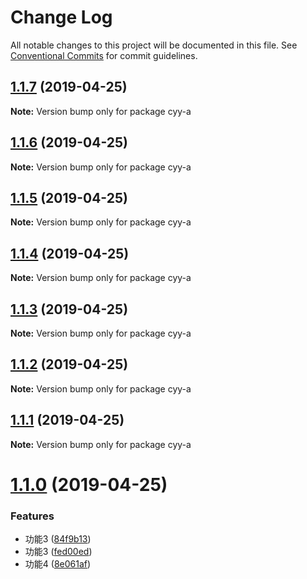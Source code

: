 # Change Log

All notable changes to this project will be documented in this file.
See [Conventional Commits](https://conventionalcommits.org) for commit guidelines.

## [1.1.7](https://github.com/cyyjs/lerna-test/compare/v1.1.6...v1.1.7) (2019-04-25)

**Note:** Version bump only for package cyy-a





## [1.1.6](https://github.com/cyyjs/lerna-test/compare/v1.1.2...v1.1.6) (2019-04-25)

**Note:** Version bump only for package cyy-a





## [1.1.5](https://github.com/cyyjs/lerna-test/compare/v1.1.2...v1.1.5) (2019-04-25)

**Note:** Version bump only for package cyy-a





## [1.1.4](https://github.com/cyyjs/lerna-test/compare/v1.1.2...v1.1.4) (2019-04-25)

**Note:** Version bump only for package cyy-a





## [1.1.3](https://github.com/cyyjs/lerna-test/compare/v1.1.2...v1.1.3) (2019-04-25)

**Note:** Version bump only for package cyy-a





## [1.1.2](https://github.com/cyyjs/lerna-test/compare/v1.1.1...v1.1.2) (2019-04-25)

**Note:** Version bump only for package cyy-a





## [1.1.1](https://github.com/cyyjs/lerna-test/compare/v1.1.0...v1.1.1) (2019-04-25)

**Note:** Version bump only for package cyy-a





# [1.1.0](https://github.com/cyyjs/lerna-test/compare/v1.0.10...v1.1.0) (2019-04-25)


### Features

* 功能3 ([84f9b13](https://github.com/cyyjs/lerna-test/commit/84f9b13))
* 功能3 ([fed00ed](https://github.com/cyyjs/lerna-test/commit/fed00ed))
* 功能4 ([8e061af](https://github.com/cyyjs/lerna-test/commit/8e061af))

